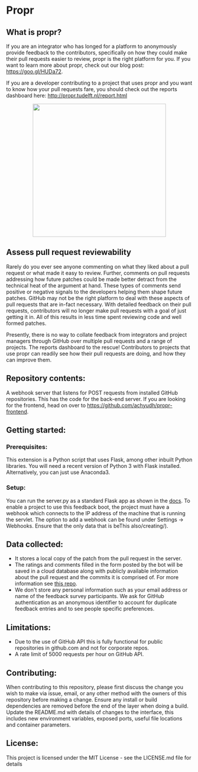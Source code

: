 # Propr

## What is propr?
If you are an integrator who has longed for a platform to anonymously provide feedback to the contributors, specifically on how they could make their pull requests easier to review, propr is the right platform for you. If you want to learn more about propr, check out our blog post: https://goo.gl/HUDa72.


If you are a developer contributing to a project that uses propr and you want to know how your pull requests fare, you should check out the reports dashboard here: http://propr.tudelft.nl/report.html

<p align="center">
<img src="https://github.com/achyudhk/Propr-Website/blob/master/img/propr_logo_straight.png" width="360">
</p>

## Assess pull request reviewability
Rarely do you ever see anyone commenting on what they liked about a pull request or what made it easy to review. Further, comments on pull requests addressing how future patches could be made better detract from the technical heat of the argument at hand. These types of comments send positive or negative signals to the developers helping them shape future patches. GitHub may not be the right platform to deal with these aspects of pull requests that are in-fact necessary. With detailed feedback on their pull requests, contributors will no longer make pull requests with a goal of just getting it in. All of this results in less time spent reviewing code and well formed patches.

Presently, there is no way to collate feedback from integrators and project managers through GitHub over multiple pull requests and a range of projects. The reports dashboard to the rescue! Contributors to projects that use propr can readily see how their pull requests are doing, and how they can improve them.

## Repository contents:
A webhook server that listens for POST requests from installed GitHub repositories. This has the code for the back-end server.
If you are looking for the frontend, head on over to https://github.com/achyudh/propr-frontend. 
## Getting started:
### Prerequisites:
This extension is a Python script that uses Flask, among other inbuilt Python libraries. You will need a recent version of Python 3 with Flask installed. Alternatively, you can just use Anaconda3.
### Setup:
You can run the server.py as a standard Flask app as shown in the [docs](http://flask.pocoo.org/docs/0.12/). To enable a project to use this feedback boot, the project must have a webhook which connects to the IP address of the machine that is running the servlet. The option to add a webhook can be found under Settings -> Webhooks. Ensure that the only data that is beThis also/creating/). 

## Data collected:
* It stores a local copy of the patch from the pull request in the server.
* The ratings and comments filled in the form posted by the bot will be saved in a cloud database along with publicly available information about the pull request and the commits it is comprised of. For more information see [this repo](https://github.com/achyudh/propr-frontend).
* We don't store any personal information such as your email address or name of the feedback survey participants. We ask for GitHub authentication as an anonymous identifier to account for duplicate feedback entries and to see people specific preferences.

## Limitations:
* Due to the use of GitHub API this is fully functional for public repositories in github.com and not for corporate repos.
* A rate limit of 5000 requests per hour on GitHub API.

## Contributing:
When contributing to this repository, please first discuss the change you wish to make via issue, email, or any other method with the owners of this repository before making a change. Ensure any install or build dependencies are removed before the end of the layer when doing a build. Update the README.md with details of changes to the interface, this includes new environment variables, exposed ports, useful file locations and container parameters.

## License:
This project is licensed under the MIT License - see the LICENSE.md file for details
